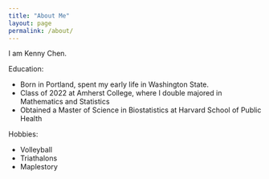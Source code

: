 ```yaml
---
title: "About Me"
layout: page
permalink: /about/
---
```


I am Kenny Chen. 

Education: 
* Born in Portland, spent my early life in Washington State.
* Class of 2022 at Amherst College, where I double majored in Mathematics and Statistics
* Obtained a Master of Science in Biostatistics at Harvard School of Public Health

Hobbies:
* Volleyball
* Triathalons
* Maplestory
